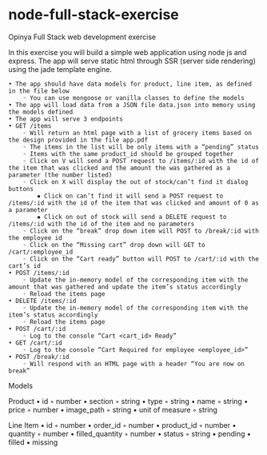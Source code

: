 # node-full-stack-exercise
Opinya Full Stack web development exercise

In this exercise you will build a simple web application using node js and express. The app will serve static html through SSR (server side rendering) using the jade template engine.

    • The app should have data models for product, line item, as defined in the file below
        ◦ You can use mongoose or vanilla classes to define the models
    • The app will load data from a JSON file data.json into memory using the models defined
    • The app will serve 3 endpoints
    • GET /items
        ◦ Will return an html page with a list of grocery items based on the design provided in the file app.pdf
        ◦ The items in the list will be only items with a “pending” status
        ◦ Items with the same product_id should be grouped together
        ◦ Click on V will send a POST request to /items/:id with the id of the item that was clicked and the amount the was gathered as a parameter (the number listed)
        ◦ Click on X will display the out of stock/can’t find it dialog buttons
            ▪ Click on can’t find it will send a POST request to /items/:id with the id of the item that was clicked and amount of 0 as a parameter
            ▪ Click on out of stock will send a DELETE request to /items/:id with the id of the item and no parameters
        ◦ Click on the “break” drop down item will POST to /break/:id with the employee id
        ◦ Click on the “Missing cart” drop down will GET to /cart/:employee_id
        ◦ Click on the “Cart ready” button will POST to /cart/:id with the cart’s id
    • POST /items/:id
        ◦ Update the in-memory model of the corresponding item with the amount that was gathered and update the item’s status accordingly
        ◦ Reload the items page
    • DELETE /items/:id
        ◦ Update the in-memory model of the corresponding item with the item’s status accordingly
        ◦ Reload the items page
    • POST /cart/:id
        ◦ Log to the console “Cart <cart_id> Ready”
    • GET /cart/:id
        ◦ Log to the console “Cart Required for employee <employee_id>”
    • POST /break/:id
        ◦ Will respond with an HTML page with a header “You are now on break”


Models

Product
    • id
        ◦ number
    • section
        ◦ string
    • type
        ◦ string
    • name
        ◦ string
    • price
        ◦ number
    • image_path
        ◦ string
    • unit of measure
        ◦ string

Line Item
    • id
        ◦ number
    • order_id
        ◦ number
    • product_id
        ◦ number
    • quantity
        ◦ number
    • filled_quantity
        ◦ number
    • status
        ◦ string
            ▪ pending
            ▪ filled
            ▪ missing

